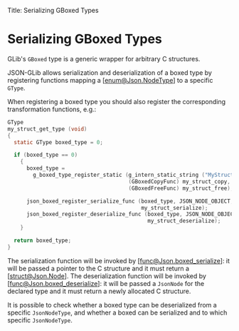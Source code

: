 Title: Serializing GBoxed Types

# Serializing GBoxed Types

GLib's `GBoxed` type is a generic wrapper for arbitrary C structures.

JSON-GLib allows serialization and deserialization of a boxed type
by registering functions mapping a [enum@Json.NodeType] to a specific
`GType`.

When registering a boxed type you should also register the
corresponding transformation functions, e.g.:

```c
GType
my_struct_get_type (void)
{
  static GType boxed_type = 0;

  if (boxed_type == 0)
    {
      boxed_type =
        g_boxed_type_register_static (g_intern_static_string ("MyStruct"),
                                      (GBoxedCopyFunc) my_struct_copy,
                                      (GBoxedFreeFunc) my_struct_free);

      json_boxed_register_serialize_func (boxed_type, JSON_NODE_OBJECT,
                                          my_struct_serialize);
      json_boxed_register_deserialize_func (boxed_type, JSON_NODE_OBJECT,
                                            my_struct_deserialize);
    }

  return boxed_type;
}
```

The serialization function will be invoked by [func@Json.boxed_serialize]:
it will be passed a pointer to the C structure and it must return a
[struct@Json.Node]. The deserialization function will be invoked by
[func@Json.boxed_deserialize]: it will be passed a `JsonNode` for the
declared type and it must return a newly allocated C structure.

It is possible to check whether a boxed type can be deserialized
from a specific `JsonNodeType`, and whether a boxed can be serialized
and to which specific `JsonNodeType`.
